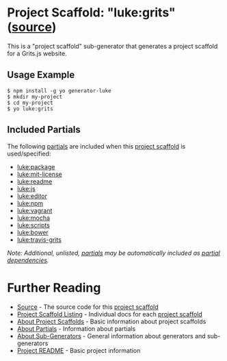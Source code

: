# Project Scaffold: "luke:grits" ([source](../../generators/grits/index.js))

This is a "project scaffold" sub-generator that generates a project scaffold
for a Grits.js website.


## Usage Example

```
$ npm install -g yo generator-luke
$ mkdir my-project
$ cd my-project
$ yo luke:grits
```


## Included Partials

The following [partials](../partials.md) are included when this
[project scaffold](../project-scaffolds.md) is used/specified:

* [luke:package](../partials/package.md)
* [luke:mit-license](../partials/mit-license.md)
* [luke:readme](../partials/readme.md)
* [luke:js](../partials/js.md)
* [luke:editor](../partials/editor.md)
* [luke:npm](../partials/npm.md)
* [luke:vagrant](../partials/vagrant.md)
* [luke:mocha](../partials/mocha.md)
* [luke:scripts](../partials/scripts.md)
* [luke:bower](../partials/bower.md)
* [luke:travis-grits](../partials/travis-grits.md)

_Note: Additional, unlisted, [partials](../partials.md) may be automatically
included as [partial dependencies](../partials.md#partial-dependency)._


# Further Reading

* [Source](../../generators/grits/index.js) - The source code for this [project scaffold](../project-scaffolds.md)
* [Project Scaffold Listing](./) - Individual docs for each [project scaffold](../project-scaffolds.md)
* [About Project Scaffolds](../project-scaffolds.md) - Basic information about project scaffolds
* [About Partials](../partials.md) - Information about partials
* [About Sub-Generators](../generators.md) - General information about generators and sub-generators
* [Project README](../../README.md) - Basic project information
